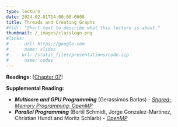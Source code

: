 ```yaml
---
type: lecture
date: 2024-02-01T14:00:00-0600
title: Threads and Creating Graphs
#tldr: "Short text to describe what this lecture is about."
thumbnail: /_images/classlogo.png
#links: 
#    - url: https://google.com
#      name: slides
#   - url: /static_files/presentations/code.zip
#      name: codes
---
```

**Readings:** [[Chapter 07](https://learning.oreilly.com/library/view/high-performance-computing/9780124202153/XHTML/B9780124201583000071/B9780124201583000071.xhtml)]

**Supplemental Reading:**
- **_Multicore and GPU Programming_** (Gerassimos Barlas) - [_Shared-Memory Programming: OpenMP_](https://learning.oreilly.com/library/view/high-performance-computing/9780124202153/XHTML/B9780124201583000071/B9780124201583000071.xhtml)
- **_Parallel Programming_** (Bertil Schmidt, Jorge Gonzalez-Martinez, Christian Hundt and Moritz Schlarb) - [_OpenMP_](https://learning.oreilly.com/library/view/parallel-programming/9780128044865/B978012849890300006X.xhtml)